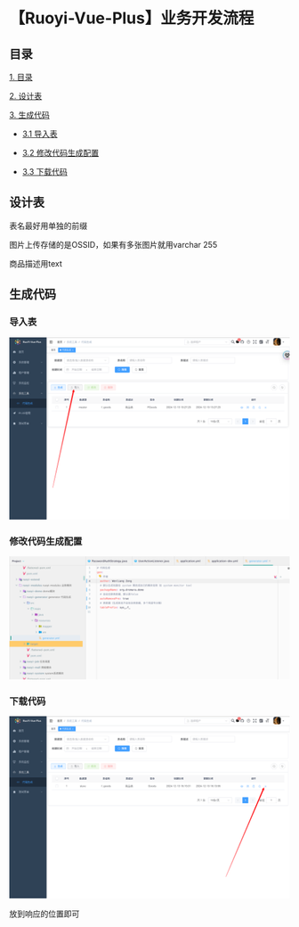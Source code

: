 # 【Ruoyi-Vue-Plus】业务开发流程

## 目录

[1. 目录](#目录)

[2. 设计表](#设计表)

[3. 生成代码](#生成代码)

- [3.1 导入表](#导入表)

- [3.2 修改代码生成配置](#修改代码生成配置)

- [3.3 下载代码](#下载代码)



## 设计表

表名最好用单独的前缀

图片上传存储的是OSSID，如果有多张图片就用varchar 255

商品描述用text

## 生成代码

### 导入表

![image-20241213132832459](./imgs/image-20241213132832459.png)



### 修改代码生成配置

![image-20241213134526211](./imgs/image-20241213134526211.png)

### 下载代码

![image-20241213163952713](./imgs/image-20241213163952713.png)

放到响应的位置即可